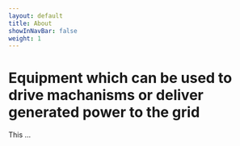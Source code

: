 ```yaml
---
layout: default
title: About
showInNavBar: false
weight: 1
---
```


# Equipment which can be used to drive machanisms or deliver generated power to the grid
This ...

